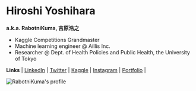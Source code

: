 # Hiroshi Yoshihara 
<!--![analokamus](https://road-to-kaggle-grandmaster.vercel.app/api/simple/analokamus)-->
**a.k.a. RabotniKuma, 吉原浩之**
- Kaggle Competitions Grandmaster
- Machine learning engineer @ Aillis Inc.
- Researcher @ Dept. of Health Policies and Public Health, the University of Tokyo

**Links** 
| [LinkedIn](https://www.linkedin.com/in/hiroshi-yoshihara-620421185/) 
| [Twitter](https://twitter.com/analokmaus) 
| [Kaggle](https://www.kaggle.com/analokamus) 
| [Instagram](https://www.instagram.com/analokmaus/) 
| [Portfolio](https://analokmaus.github.io/AboutMe/) |

<!--![competition](https://road-to-kaggle-grandmaster.vercel.app/api/badges/analokamus/competition)-->
![RabotniKuma's profile](https://github-readme-stats.vercel.app/api?username=analokmaus&count_private=true&theme=vision-friendly-dark&hide_border=true)
